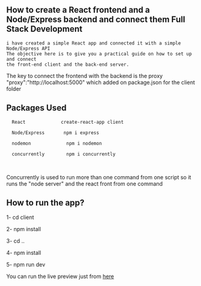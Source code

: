 How to create a React frontend and a Node/Express backend and connect them Full Stack Development
---
    
    i have created a simple React app and connected it with a simple Node/Express API 
    The objective here is to give you a practical guide on how to set up and connect 
    the front-end client and the back-end server.


The key to connect the frontend with the backend is the proxy
  "proxy":"http://localhost:5000"
which added on package.json for the client folder


 Packages Used 
---
      React             create-react-app client

      Node/Express       npm i express

      nodemon             npm i nodemon

      concurrently        npm i concurrently

<br/>
<p>Concurrently is used to run more than one command from one script so it runs the "node server" and the 
react front from one command </p>

How to run the app?
---
  1- cd client

  2- npm install
  
  3- cd ..

  4- npm install

  5- npm run dev

  You can run the live preview just from <a href="">here</a>



